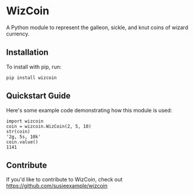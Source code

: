 WizCoin
======

A Python module to represent the galleon, sickle, and knut coins of wizard currency.

Installation
------------

To install with pip, run:

    pip install wizcoin

Quickstart Guide
----------------

Here's some example code demonstrating how this module is used:

    import wizcoin
    coin = wizcoin.WizCoin(2, 5, 10)
    str(coin)
    '2g, 5s, 10k'
    coin.value()
    1141

Contribute
----------

If you'd like to contribute to WizCoin, check out https://github.com/susieexample/wizcoin
